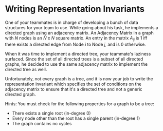 # Writing Representation Invariants

One of your teammates is in charge of developing a bunch of data structures for your team to use. While going about his task, he implements a directed graph using an adjacency matrix. An Adjacency Matrix in a graph with _N_ nodes is an _N_ x _N_ square matrix. An entry in the matrix _A<sub>ij</sub>_ is 1 iff there exists a directed edge from Node _i_ to Node _j_, and is 0 otherwise. 

When it was time to implement a directed tree, your teammate's laziness surfaced. Since the set of all directed trees is a subset of all directed graphs, he decided to use the same adjacency matrix to implement the directed tree as well. 

Unfortunately, not every graph is a tree, and it is now your job to write the representation invariant which specifies the set of conditions on the adjacency matrix to ensure that it's a directed tree and not a generic directed graph.

Hints: You must check for the following properties for a graph to be a tree:
- There exists a single root (in-degree 0)
- Every node other than the root has a single parent (in-degree 1)
- The graph contains no cycles